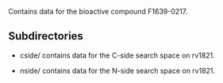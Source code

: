 Contains data for the bioactive compound F1639-0217.

## Subdirectories

- cside/ contains data for the C-side search space on rv1821.

- nside/ contains data for the N-side search space on rv1821.

